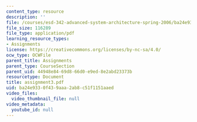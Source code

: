 ```yaml
---
content_type: resource
description: ''
file: /courses/esd-342-advanced-system-architecture-spring-2006/ba24e9330f439aaa2ab8c51f1151aaed_assignment3.pdf
file_size: 116289
file_type: application/pdf
learning_resource_types:
- Assignments
license: https://creativecommons.org/licenses/by-nc-sa/4.0/
ocw_type: OCWFile
parent_title: Assignments
parent_type: CourseSection
parent_uid: 44948e84-69d8-66d0-e9ed-8e2abd23373b
resourcetype: Document
title: assignment3.pdf
uid: ba24e933-0f43-9aaa-2ab8-c51f1151aaed
video_files:
  video_thumbnail_file: null
video_metadata:
  youtube_id: null
---
```

